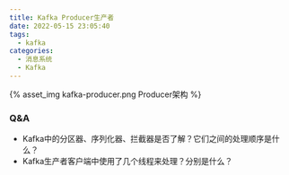 ```yaml
---
title: Kafka Producer生产者
date: 2022-05-15 23:05:40
tags:
  - kafka  
categories:
  - 消息系统
  - Kafka   
---
```


<p></p>
<!-- more -->

{% asset_img kafka-producer.png  Producer架构 %}

### Q&A
+    Kafka中的分区器、序列化器、拦截器是否了解？它们之间的处理顺序是什么？
+    Kafka生产者客户端中使用了几个线程来处理？分别是什么？